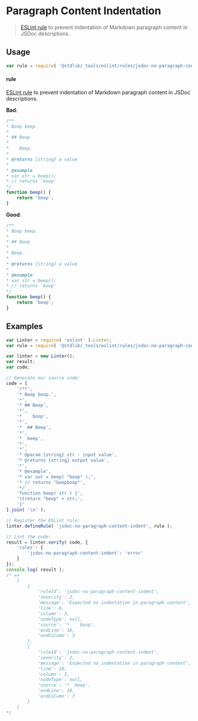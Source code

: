 <!--

@license Apache-2.0

Copyright (c) 2018 The Stdlib Authors.

Licensed under the Apache License, Version 2.0 (the "License");
you may not use this file except in compliance with the License.
You may obtain a copy of the License at

   http://www.apache.org/licenses/LICENSE-2.0

Unless required by applicable law or agreed to in writing, software
distributed under the License is distributed on an "AS IS" BASIS,
WITHOUT WARRANTIES OR CONDITIONS OF ANY KIND, either express or implied.
See the License for the specific language governing permissions and
limitations under the License.

-->

# Paragraph Content Indentation

> [ESLint rule][eslint-rules] to prevent indentation of Markdown paragraph content in JSDoc descriptions.

<section class="intro">

</section>

<!-- /.intro -->

<section class="usage">

## Usage

```javascript
var rule = require( '@stdlib/_tools/eslint/rules/jsdoc-no-paragraph-content-indent' );
```

#### rule

[ESLint rule][eslint-rules] to prevent indentation of Markdown paragraph content in JSDoc descriptions.

**Bad**:

<!-- eslint-disable stdlib/jsdoc-no-paragraph-content-indent, stdlib/jsdoc-markdown-remark -->

```javascript
/**
* Boop beep.
*
* ## Boop
*
*    Beep.
*
* @returns {string} a value
*
* @example
* var str = beep();
* // returns 'boop'
*/
function beep() {
    return 'boop';
}
```

**Good**:

```javascript
/**
* Boop beep.
*
* ## Boop
*
* Beep.
*
* @returns {string} a value
*
* @example
* var str = beep();
* // returns 'boop'
*/
function beep() {
    return 'boop';
}
```

</section>

<!-- /.usage -->

<section class="examples">

## Examples

<!-- eslint no-undef: "error" -->

```javascript
var Linter = require( 'eslint' ).Linter;
var rule = require( '@stdlib/_tools/eslint/rules/jsdoc-no-paragraph-content-indent' );

var linter = new Linter();
var result;
var code;

// Generate our source code:
code = [
    '/**',
    '* Beep boop.',
    '*',
    '* ## Beep',
    '*',
    '*    boop',
    '*',
    '*  ## Beep',
    '*',
    '*  beep',
    '*',
    '*',
    '* @param {string} str - input value',
    '* @returns {string} output value',
    '*',
    '* @example',
    '* var out = beep( "boop" );',
    '* // returns "beepboop"',
    '*/',
    'function beep( str ) {',
    '\treturn "beep" + str;',
    '}'
].join( '\n' );

// Register the ESLint rule:
linter.defineRule( 'jsdoc-no-paragraph-content-indent', rule );

// Lint the code:
result = linter.verify( code, {
    'rules': {
        'jsdoc-no-paragraph-content-indent': 'error'
    }
});
console.log( result );
/* =>
    [
        {
            'ruleId': 'jsdoc-no-paragraph-content-indent',
            'severity': 2,
            'message': 'Expected no indentation in paragraph content',
            'line': 6,
            'column': 3,
            'nodeType': null,
            'source': '*    boop',
            'endLine': 18,
            'endColumn': 3
        },
        {
            'ruleId': 'jsdoc-no-paragraph-content-indent',
            'severity': 2,
            'message': 'Expected no indentation in paragraph content',
            'line': 10,
            'column': 3,
            'nodeType': null,
            'source': '*  beep',
            'endLine': 18,
            'endColumn': 3
        }
    ]
*/
```

</section>

<!-- /.examples -->

<section class="links">

[eslint-rules]: https://eslint.org/docs/developer-guide/working-with-rules

</section>

<!-- /.links -->
